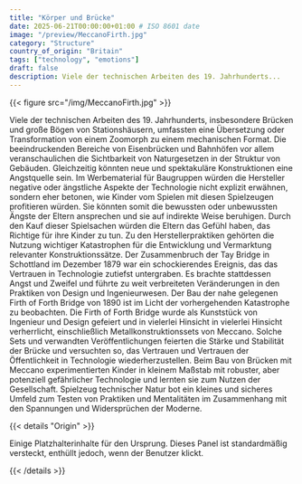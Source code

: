 ```yaml
---
title: "Körper und Brücke"
date: 2025-06-21T00:00:00+01:00 # ISO 8601 date
image: "/preview/MeccanoFirth.jpg"
category: "Structure"
country_of_origin: "Britain"
tags: ["technology", "emotions"]
draft: false
description: Viele der technischen Arbeiten des 19. Jahrhunderts...
---
```




{{< figure src="/img/MeccanoFirth.jpg" >}}

Viele der technischen Arbeiten des 19. Jahrhunderts, insbesondere Brücken und große Bögen von Stationshäusern, umfassten eine Übersetzung oder Transformation von einem Zoomorph zu einem mechanischen Format. Die beeindruckenden Bereiche von Eisenbrücken und Bahnhöfen vor allem veranschaulichen die Sichtbarkeit von Naturgesetzen in der Struktur von Gebäuden. Gleichzeitig könnten neue und spektakuläre Konstruktionen eine Angstquelle sein. Im Werbematerial für Baugruppen würden die Hersteller negative oder ängstliche Aspekte der Technologie nicht explizit erwähnen, sondern eher betonen, wie Kinder vom Spielen mit diesen Spielzeugen profitieren würden. Sie könnten somit die bewussten oder unbewussten Ängste der Eltern ansprechen und sie auf indirekte Weise beruhigen. Durch den Kauf dieser Spielsachen würden die Eltern das Gefühl haben, das Richtige für ihre Kinder zu tun. Zu den Herstellerpraktiken gehörten die Nutzung wichtiger Katastrophen für die Entwicklung und Vermarktung relevanter Konstruktionssätze. Der Zusammenbruch der Tay Bridge in Schottland im Dezember 1879 war ein schockierendes Ereignis, das das Vertrauen in Technologie zutiefst untergraben. Es brachte stattdessen Angst und Zweifel und führte zu weit verbreiteten Veränderungen in den Praktiken von Design und Ingenieurwesen. Der Bau der nahe gelegenen Firth of Forth Bridge von 1890 ist im Licht der vorhergehenden Katastrophe zu beobachten. Die Firth of Forth Bridge wurde als Kunststück von Ingenieur und Design gefeiert und in vielerlei Hinsicht in vielerlei Hinsicht verherrlicht, einschließlich Metallkonstruktionssets von Meccano. Solche Sets und verwandten Veröffentlichungen feierten die Stärke und Stabilität der Brücke und versuchten so, das Vertrauen und Vertrauen der Öffentlichkeit in Technologie wiederherzustellen. Beim Bau von Brücken mit Meccano experimentierten Kinder in kleinem Maßstab mit robuster, aber potenziell gefährlicher Technologie und lernten sie zum Nutzen der Gesellschaft. Spielzeug technischer Natur bot ein kleines und sicheres Umfeld zum Testen von Praktiken und Mentalitäten im Zusammenhang mit den Spannungen und Widersprüchen der Moderne.

{{< details "Origin" >}}

Einige Platzhalterinhalte für den Ursprung. Dieses Panel ist standardmäßig versteckt, enthüllt jedoch, wenn der Benutzer klickt.

{{< /details >}}

